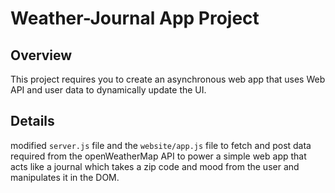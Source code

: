 # Weather-Journal App Project

## Overview
This project requires you to create an asynchronous web app that uses Web API and user data to dynamically update the UI. 

## Details
modified `server.js` file and the `website/app.js` file to fetch and post data required from the openWeatherMap API to power a simple web app that acts like a journal which takes a zip code and mood from the user and manipulates it in the DOM.
